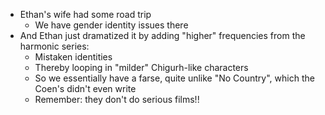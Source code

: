 - Ethan's wife had some road trip
   - We have gender identity issues there 
- And Ethan just dramatized it by adding "higher" frequencies from the harmonic series:
   - Mistaken identities
   - Thereby looping in "milder" Chigurh-like characters
   - So we essentially have a farse, quite unlike "No Country", which the Coen's didn't even write
   - Remember: they don't do serious films!!
